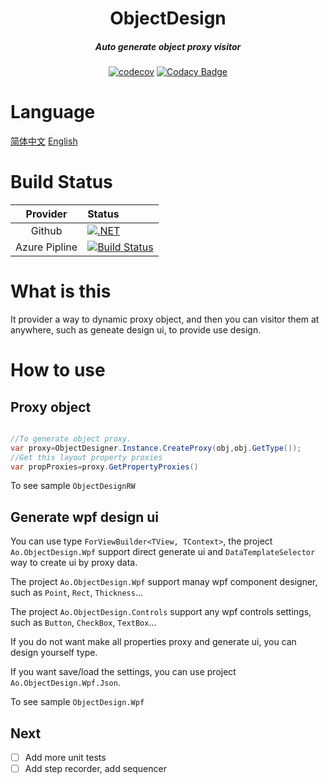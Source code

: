 <div align='center' >
<h1>ObjectDesign</h1>
</div>

<div align='center' >
	<h5>Auto generate object proxy visitor</h5>
</div>

<div align='center'>

[![codecov](https://codecov.io/gh/Cricle/Ao.ObjectDesign/branch/master/graph/badge.svg?token=jyQaSxhCz2)](https://codecov.io/gh/Cricle/Ao.ObjectDesign)
[![Codacy Badge](https://app.codacy.com/project/badge/Grade/54617be52d464795bddb2af0c91eadc3)](https://www.codacy.com/gh/Cricle/Ao.ObjectDesign/dashboard?utm_source=github.com&amp;utm_medium=referral&amp;utm_content=Cricle/Ao.ObjectDesign&amp;utm_campaign=Badge_Grade)

</div>

# Language

[简体中文](README.md) [English](README.EN-US.md)

# Build Status

|Provider|Status|
|:-:|:-|
|Github|[![.NET](https://github.com/Cricle/Ao.ObjectDesign/actions/workflows/dotnet.yml/badge.svg?branch=master)](https://github.com/Cricle/Ao.ObjectDesign/actions/workflows/dotnet.yml)|
|Azure Pipline|[![Build Status](https://hcricle.visualstudio.com/Ao.ObjectDesign/_apis/build/status/Ao.ObjectDesign?branchName=master)](https://hcricle.visualstudio.com/Ao.ObjectDesign/_build/latest?definitionId=10&branchName=master)|


# What is this 

It provider a way to dynamic proxy object, and then you can visitor them at anywhere, such as geneate design ui, to provide use design.

# How to use

## Proxy object

```csharp

//To generate object proxy.
var proxy=ObjectDesigner.Instance.CreateProxy(obj,obj.GetType());
//Get this layout property proxies
var propProxies=proxy.GetPropertyProxies()

```

To see sample `ObjectDesignRW`

## Generate wpf design ui

You can use type `ForViewBuilder<TView, TContext>`, the project `Ao.ObjectDesign.Wpf` support direct generate ui and `DataTemplateSelector` way to create ui by proxy data.

The project `Ao.ObjectDesign.Wpf` support manay wpf component designer, such as `Point`, `Rect`, `Thickness`...

The project `Ao.ObjectDesign.Controls` support any wpf controls settings, such as `Button`, `CheckBox`, `TextBox`...

If you do not want make all properties proxy and generate ui, you can design yourself type.

If you want save/load the settings, you can use project `Ao.ObjectDesign.Wpf.Json`.

To see sample `ObjectDesign.Wpf`

## Next

- [ ] Add more unit tests
- [ ] Add step recorder, add sequencer
